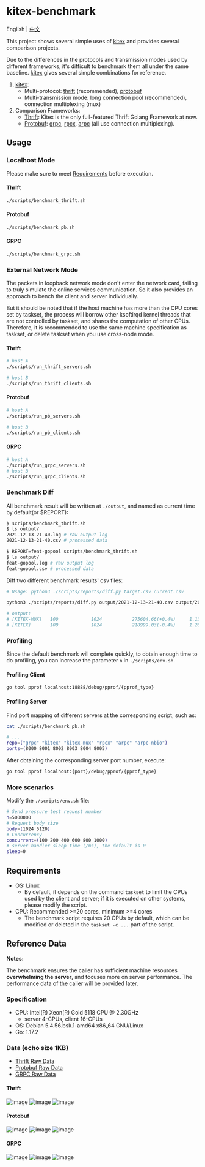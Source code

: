 # kitex-benchmark

English | [中文](README_cn.md)

This project shows several simple uses of [kitex][kitex] and provides several comparison projects.

Due to the differences in the protocols and transmission modes used by different frameworks, it's difficult to benchmark them all under the same baseline. [kitex][kitex] gives several simple combinations for reference.

1. [kitex][kitex]:
	- Multi-protocol: [thrift][thrift] (recommended), [protobuf][protobuf]
	- Multi-transmission mode: long connection pool (recommended), connection multiplexing (mux)
2. Comparison Frameworks:
	- [Thrift][thrift]: Kitex is the only full-featured Thrift Golang Framework at now.
	- [Protobuf][protobuf]: [grpc][grpc], [rpcx][rpcx], [arpc][arpc] (all use connection multiplexing).

## Usage

### Localhost Mode

Please make sure to meet [Requirements](#Requirements) before execution.

#### Thrift

```bash
./scripts/benchmark_thrift.sh
```

#### Protobuf

```bash
./scripts/benchmark_pb.sh
```

#### GRPC

```bash
./scripts/benchmark_grpc.sh
```

### External Network Mode

The packets in loopback network mode don't enter the network card, failing to truly simulate the online services communication. So it also provides an approach to bench the
client and server individually.

But it should be noted that if the host machine has more than the CPU cores set by taskset, the process will borrow other ksoftirqd kernel threads that are not controlled by taskset, and shares the computation of other CPUs. Therefore, it is recommended to use the same machine specification as taskset, or delete taskset when you use cross-node mode.

#### Thrift

```bash
# host A
./scripts/run_thrift_servers.sh

# host B
./scripts/run_thrift_clients.sh
```

#### Protobuf

```bash
# host A
./scripts/run_pb_servers.sh

# host B
./scripts/run_pb_clients.sh
```

#### GRPC

```bash
# host A
./scripts/run_grpc_servers.sh
# host B
./scripts/run_grpc_clients.sh
```

### Benchmark Diff

All benchmark result will be written at `./output`, and named as current time by default(or $REPORT):

```bash
$ scripts/benchmark_thrift.sh
$ ls output/
2021-12-13-21-40.log # raw output log
2021-12-13-21-40.csv # processed data

$ REPORT=feat-gopool scripts/benchmark_thrift.sh
$ ls output/
feat-gopool.log # raw output log
feat-gopool.csv # processed data
```

Diff two different benchmark results' csv files:

```bash
# Usage: python3 ./scripts/reports/diff.py target.csv current.csv

python3 ./scripts/reports/diff.py output/2021-12-13-21-40.csv output/2021-12-13-21-44.csv

# output:
# [KITEX-MUX]   100            1024           275604.66(+0.4%)     1.13(+0.0%)     2.01(-0.5%)
# [KITEX]       100            1024           218999.03(-0.4%)     1.28(-3.0%)     3.73(-2.1%)
```

### Profiling

Since the default benchmark will complete quickly, to obtain enough time to do profiling, you can increase the parameter `n` in `./scripts/env.sh`.

#### Profiling Client

```bash
go tool pprof localhost:18888/debug/pprof/{pprof_type}
```

#### Profiling Server

Find port mapping of different servers at the corresponding script, such as:

```bash
cat ./scripts/benchmark_pb.sh

# ...
repo=("grpc" "kitex" "kitex-mux" "rpcx" "arpc" "arpc-nbio")
ports=(8000 8001 8002 8003 8004 8005)
```

After obtaining the corresponding server port number, execute:

```bash
go tool pprof localhost:{port}/debug/pprof/{pprof_type}
```

### More scenarios

Modify the `./scripts/env.sh` file:

```bash
# Send pressure test request number
n=5000000
# Request body size
body=(1024 5120)
# Concurrency
concurrent=(100 200 400 600 800 1000)
# server handler sleep time (/ms), the default is 0
sleep=0
```

## Requirements

- OS: Linux
  * By default, it depends on the command `taskset` to limit the CPUs used by the client and server; if it is executed on other systems, please modify the script.
- CPU: Recommended >=20 cores, minimum >=4 cores
  * The benchmark script requires 20 CPUs by default, which can be modified or deleted in the `taskset -c ...` part of the script.

## Reference Data

**Notes:**

The benchmark ensures the caller has sufficient machine resources **overwhelming the server**, and focuses more on server performance. The performance data of the caller will be provided later.

### Specification

* CPU: Intel(R) Xeon(R) Gold 5118 CPU @ 2.30GHz
    * server 4-CPUs, client 16-CPUs
* OS: Debian 5.4.56.bsk.1-amd64 x86_64 GNU/Linux
* Go: 1.17.2

### Data (echo size 1KB)

- [Thrift Raw Data](scripts/reports/thrift.csv)
- [Protobuf Raw Data](scripts/reports/pb.csv)
- [GRPC Raw Data](scripts/reports/grpc.csv)

#### Thrift

![image](docs/images/thrift_qps.png)
![image](docs/images/thrift_tp99.png)
![image](docs/images/thrift_tp999.png)

#### Protobuf

![image](docs/images/pb_qps.png)
![image](docs/images/pb_tp99.png)
![image](docs/images/pb_tp999.png)

#### GRPC

![image](docs/images/grpc_qps.png)
![image](docs/images/grpc_tp99.png)
![image](docs/images/grpc_tp999.png)

[kitex]: https://github.com/cloudwego/kitex
[grpc]: https://github.com/grpc/grpc
[rpcx]: https://github.com/smallnest/rpcx
[arpc]: https://github.com/lesismal/arpc
[thrift]: https://thrift.apache.org
[protobuf]: https://developers.google.com/protocol-buffers/docs/gotutorial